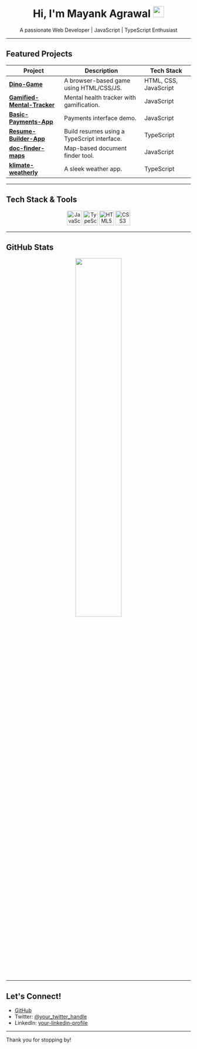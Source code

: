 <!-- Title Section -->
<h1 align="center">Hi, I'm Mayank Agrawal <img src="https://media.giphy.com/media/hvRJCLFzcasrR4ia7z/giphy.gif" width="30px"></h1>
<p align="center"> A passionate Web Developer | JavaScript | TypeScript Enthusiast</p>

<hr>

##  Featured Projects

| Project | Description | Tech Stack |
|--------|-------------|------------|
| [**Dino-Game**](https://github.com/hazelmayank/Dino-Game) | A browser-based game using HTML/CSS/JS. | HTML, CSS, JavaScript |
| [**Gamified-Mental-Tracker**](https://github.com/hazelmayank/gamified-mental-tracker) | Mental health tracker with gamification. | JavaScript |
| [**Basic-Payments-App**](https://github.com/hazelmayank/basic-payments-app) | Payments interface demo. | JavaScript |
| [**Resume-Builder-App**](https://github.com/hazelmayank/Resume-Builder-App) | Build resumes using a TypeScript interface. | TypeScript |
| [**doc-finder-maps**](https://github.com/hazelmayank/doc-finder-maps) | Map-based document finder tool. | JavaScript |
| [**klimate-weatherly**](https://github.com/hazelmayank/klimate-weatherly) | A sleek weather app. | TypeScript |

<hr>

##  Tech Stack & Tools

<p align="center">
  <img src="https://cdn.jsdelivr.net/gh/devicons/devicon/icons/javascript/javascript-original.svg" alt="JavaScript" width="40" height="40"/>
  <img src="https://cdn.jsdelivr.net/gh/devicons/devicon/icons/typescript/typescript-original.svg" alt="TypeScript" width="40" height="40"/>
  <img src="https://cdn.jsdelivr.net/gh/devicons/devicon/icons/html5/html5-original.svg" alt="HTML5" width="40" height="40"/>
  <img src="https://cdn.jsdelivr.net/gh/devicons/devicon/icons/css3/css3-original.svg" alt="CSS3" width="40" height="40"/>
</p>

<hr>

##  GitHub Stats

<p align="center">
  <img src="https://github-readme-stats.vercel.app/api?username=hazelmayank&show_icons=true&theme=radical" width="50%">
</p>

<hr>

##  Let's Connect!

-  [GitHub](https://github.com/hazelmayank)
-  Twitter: [@your_twitter_handle]()
-  LinkedIn: [your-linkedin-profile]()

---

Thank you for stopping by!
